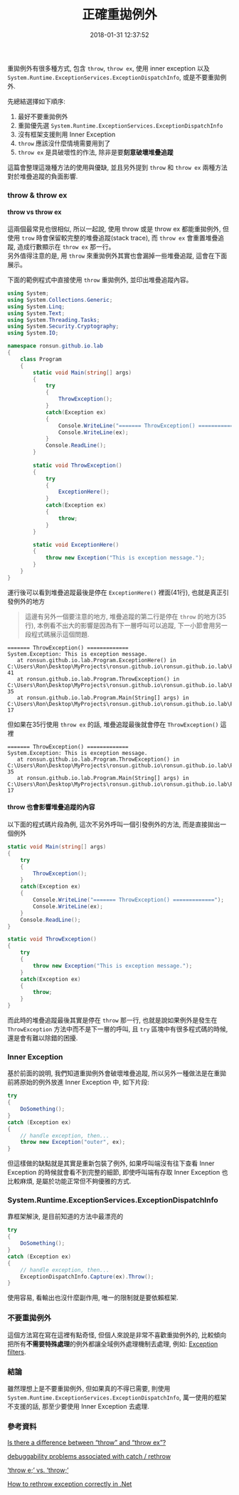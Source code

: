 ﻿---
title: 正確重拋例外
date: 2018-01-31 12:37:52
categories:
- C#
---

重拋例外有很多種方式, 包含 `throw`, `throw ex`, 使用 inner exception 以及 `System.Runtime.ExceptionServices.ExceptionDispatchInfo`, 或是不要重拋例外.  

先總結選擇如下順序:  
1. 最好不要重拋例外
1. 重拋優先選 `System.Runtime.ExceptionServices.ExceptionDispatchInfo`
1. 沒有框架支援則用 Inner Exception
1. `throw` 應該沒什麼情境需要用到了
1. `throw ex` 是具破壞性的作法, 除非是要**刻意破壞堆疊追蹤**

這篇會整理這幾種方法的使用與優缺, 並且另外提到 `throw` 和 `throw ex` 兩種方法對於堆疊追蹤的負面影響.  

<!--more-->

### throw & throw ex
#### throw vs throw ex
這兩個最常見也很相似, 所以一起說, 使用 throw 或是 throw ex 都能重拋例外, 但使用 `trow` 時會保留較完整的堆疊追蹤(stack trace), 而 `throw ex` 會重置堆疊追蹤, 造成行數顯示在 `throw ex` 那一行。  
另外值得注意的是, 用 `throw` 來重拋例外其實也會漏掉一些堆疊追蹤, 這會在下面展示。

下面的範例程式中直接使用 `throw` 重拋例外, 並印出堆疊追蹤內容。

```csharp    
using System;
using System.Collections.Generic;
using System.Linq;
using System.Text;
using System.Threading.Tasks;
using System.Security.Cryptography;
using System.IO;

namespace ronsun.github.io.lab
{
    class Program
    {
        static void Main(string[] args)
        {
            try
            {
                ThrowException();
            }
            catch(Exception ex)
            {
                Console.WriteLine("======= ThrowException() =============");
                Console.WriteLine(ex);
            }
            Console.ReadLine();
        }
        
        static void ThrowException()
        {
            try
            {
                ExceptionHere();
            }
            catch(Exception ex)
            {
                throw;
            }
        }

        static void ExceptionHere()
        {
            throw new Exception("This is exception message.");
        }
    }
}
```

運行後可以看到堆疊追蹤最後是停在 `ExceptionHere()` 裡面(41行), 也就是真正引發例外的地方  

> 這邊有另外一個要注意的地方, 堆疊追蹤的第二行是停在 `throw` 的地方(35行), 本例看不出大的影響是因為有下一層呼叫可以追蹤, 下一小節會用另一段程式碼展示這個問題. 

```
======= ThrowException() =============
System.Exception: This is exception message.
   at ronsun.github.io.lab.Program.ExceptionHere() in C:\Users\Ron\Desktop\MyProjects\ronsun.github.io\ronsun.github.io.lab\Program.cs:line 41
   at ronsun.github.io.lab.Program.ThrowException() in C:\Users\Ron\Desktop\MyProjects\ronsun.github.io\ronsun.github.io.lab\Program.cs:line 35
   at ronsun.github.io.lab.Program.Main(String[] args) in C:\Users\Ron\Desktop\MyProjects\ronsun.github.io\ronsun.github.io.lab\Program.cs:line 17
```

但如果在35行使用 `throw ex` 的話, 堆疊追蹤最後就會停在 `ThrowException()` 這裡
```
======= ThrowException() =============
System.Exception: This is exception message.
   at ronsun.github.io.lab.Program.ThrowException() in C:\Users\Ron\Desktop\MyProjects\ronsun.github.io\ronsun.github.io.lab\Program.cs:line 35
   at ronsun.github.io.lab.Program.Main(String[] args) in C:\Users\Ron\Desktop\MyProjects\ronsun.github.io\ronsun.github.io.lab\Program.cs:line 17
```

#### throw 也會影響堆疊追蹤的內容

以下面的程式碼片段為例, 這次不另外呼叫一個引發例外的方法, 而是直接拋出一個例外
``` csharp
static void Main(string[] args)
{
    try
    {
        ThrowException();
    }
    catch(Exception ex)
    {
        Console.WriteLine("======= ThrowException() =============");
        Console.WriteLine(ex);
    }
    Console.ReadLine();
}

static void ThrowException()
{
    try
    {
        throw new Exception("This is exception message.");
    }
    catch(Exception ex)
    {
        throw;
    }
}
```

而此時的堆疊追蹤最後其實是停在 `throw` 那一行, 也就是說如果例外是發生在 `ThrowException` 方法中而不是下一層的呼叫, 且 `try` 區塊中有很多程式碼的時候, 還是會有難以除錯的困擾.  

### Inner Exception
基於前面的說明, 我們知道重拋例外會破壞堆疊追蹤, 所以另外一種做法是在重拋前將原始的例外放進 Inner Exception 中, 如下片段:

``` csharp
try
{
    DoSomething();
}
catch (Exception ex)
{
    // handle exception, then...
    throw new Exception("outer", ex);
}
```

但這樣做的缺點就是其實是重新包裝了例外, 如果呼叫端沒有往下查看 Inner Exception 的時候就會看不到完整的細節, 即使呼叫端有存取 Inner Exception 也比較麻煩, 是屬於功能正常但不夠優雅的方式.  

### System.Runtime.ExceptionServices.ExceptionDispatchInfo
靠框架解決, 是目前知道的方法中最漂亮的

``` csharp
try
{
    DoSomething();
}
catch (Exception ex)
{
    // handle exception, then...
    ExceptionDispatchInfo.Capture(ex).Throw();
}
```

使用容易, 看輸出也沒什麼副作用, 唯一的限制就是要依賴框架.  

### 不要重拋例外
這個方法寫在寫在這裡有點奇怪, 但個人來說是非常不喜歡重拋例外的, 比較傾向把所有**不需要特殊處理**的例外都讓全域例外處理機制去處理, 例如: [Exception filters](https://docs.microsoft.com/en-us/dotnet/csharp/whats-new/csharp-6#exception-filters).  

### 結論
雖然理想上是不要重拋例外, 但如果真的不得已需要, 則使用 `System.Runtime.ExceptionServices.ExceptionDispatchInfo`, 萬一使用的框架不支援的話, 那至少要使用 Inner Exception 去處理.  

### 參考資料

[Is there a difference between “throw” and “throw ex”?
](https://stackoverflow.com/questions/730250/is-there-a-difference-between-throw-and-throw-ex)  

[debuggability problems associated with catch / rethrow](https://blogs.msdn.microsoft.com/jmstall/2007/02/07/catch-rethrow-and-debuggability/)  

[‘throw e;’ vs. ‘throw;’](https://blogs.msdn.microsoft.com/jmstall/2007/02/15/throw-e-vs-throw/)  

[How to rethrow exception correctly in .Net](https://berserkerdotnet.github.io/blog/rethrow-exception-correctly-in-dotnet/)